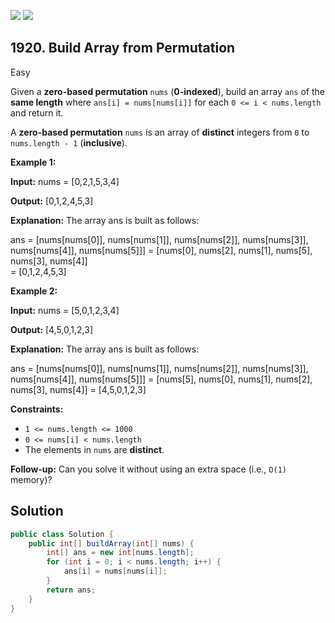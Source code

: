 [![](https://img.shields.io/github/stars/javadev/LeetCode-in-Java?label=Stars&style=flat-square)](https://github.com/javadev/LeetCode-in-Java)
[![](https://img.shields.io/github/forks/javadev/LeetCode-in-Java?label=Fork%20me%20on%20GitHub%20&style=flat-square)](https://github.com/javadev/LeetCode-in-Java/fork)

## 1920\. Build Array from Permutation

Easy

Given a **zero-based permutation** `nums` (**0-indexed**), build an array `ans` of the **same length** where `ans[i] = nums[nums[i]]` for each `0 <= i < nums.length` and return it.

A **zero-based permutation** `nums` is an array of **distinct** integers from `0` to `nums.length - 1` (**inclusive**).

**Example 1:**

**Input:** nums = \[0,2,1,5,3,4]

**Output:** \[0,1,2,4,5,3]

**Explanation:** The array ans is built as follows: 

ans = [nums[nums\[0]], nums[nums\[1]], nums[nums\[2]], nums[nums\[3]], nums[nums\[4]], nums[nums\[5]]] 
    = [nums\[0], nums\[2], nums\[1], nums\[5], nums\[3], nums\[4]]    
    = \[0,1,2,4,5,3]

**Example 2:**

**Input:** nums = \[5,0,1,2,3,4]

**Output:** \[4,5,0,1,2,3]

**Explanation:** The array ans is built as follows: 

ans = [nums[nums\[0]], nums[nums\[1]], nums[nums\[2]], nums[nums\[3]], nums[nums\[4]], nums[nums\[5]]] 
    = [nums\[5], nums\[0], nums\[1], nums\[2], nums\[3], nums\[4]] 
    = \[4,5,0,1,2,3]

**Constraints:**

*   `1 <= nums.length <= 1000`
*   `0 <= nums[i] < nums.length`
*   The elements in `nums` are **distinct**.

**Follow-up:** Can you solve it without using an extra space (i.e., `O(1)` memory)?

## Solution

```java
public class Solution {
    public int[] buildArray(int[] nums) {
        int[] ans = new int[nums.length];
        for (int i = 0; i < nums.length; i++) {
            ans[i] = nums[nums[i]];
        }
        return ans;
    }
}
```
